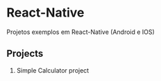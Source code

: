 # React-Native
Projetos exemplos em React-Native (Android e IOS)

## Projects

 1. Simple Calculator project 